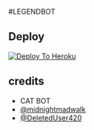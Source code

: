 #LEGENDBOT

## Deploy
[![Deploy To Heroku](https://www.herokucdn.com/deploy/button.svg)](https://dashboard.heroku.com/new?button-url=https%3A%2F%2Fgithub.com%2FULTRA-OP%2FULTRA-X&template=https%3A%2F%2Fgithub.com%2FULTRA-OP%2FULTRA-X)

## credits
   - CAT BOT
   - [@midnightmadwalk](https://t.me/midnightmadwalk)
   - [@DeletedUser420](https://t.me/DeletedUser420)
